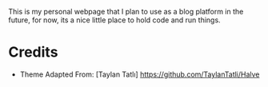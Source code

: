 This is my personal webpage that I plan to use as a blog platform in the future, for now, its a nice little place to hold code and run things.
# Credits
- Theme Adapted From: [Taylan Tatlı] https://github.com/TaylanTatli/Halve
